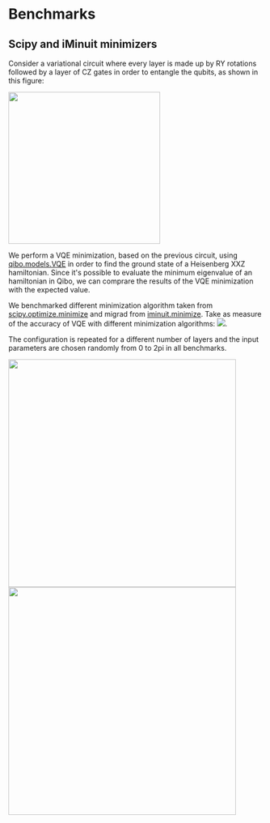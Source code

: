# Benchmarks
## Scipy and iMinuit minimizers 

Consider a variational circuit where every layer is made up by RY rotations followed by a layer of CZ gates in order to entangle the qubits, as shown in this figure: 

<img src="varlayer.png"  width="300" />

We perform a VQE minimization, based on the previous circuit, using [qibo.models.VQE](https://qibo.readthedocs.io/en/stable/qibo.html#qibo.models.VQE.minimize) in order to find the ground state of a Heisenberg XXZ hamiltonian. 
Since it's possible to evaluate the minimum eigenvalue of an hamiltonian in Qibo, we can comprare the results of the VQE minimization with the expected value. 

We benchmarked different minimization algorithm taken from [scipy.optimize.minimize](https://docs.scipy.org/doc/scipy/reference/generated/scipy.optimize.minimize.html) and migrad from [iminuit.minimize](https://iminuit.readthedocs.io/en/stable/reference.html#iminuit.minimize). Take as measure of the accuracy of VQE with different minimization algorithms: <img src="https://render.githubusercontent.com/render/math?math=\log(1/\epsilon)">. 


The configuration is repeated for a different number of layers and the input parameters are chosen randomly from 0 to 2pi in all benchmarks.


<img src="seed0/4q.png"  width="450" /> <img src="seed0/6q.png"  width="450" />



